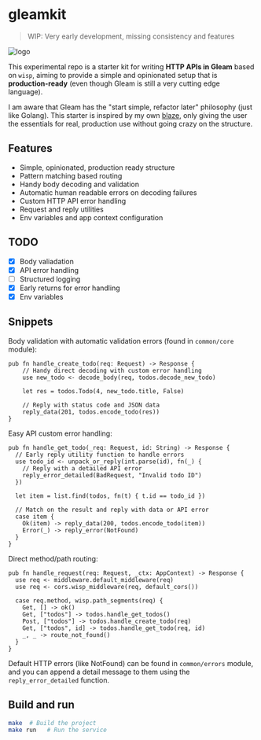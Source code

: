 # gleamkit

> WIP: Very early development, missing consistency and features

![logo](https://github.com/paologaleotti/gleamkit/assets/45665769/233d9ce2-7331-494c-a8d9-345eaeadcf3a)

This experimental repo is a starter kit for writing **HTTP APIs in Gleam** based on `wisp`, 
aiming to provide a simple and opinionated setup that is **production-ready**
(even though Gleam is still a very cutting edge language).

I am aware that Gleam has the "start simple, refactor later" philosophy (just like Golang).
This starter is inspired by my own [blaze](https://github.com/paologaleotti/blaze), 
only giving the user the essentials for real, production use without going crazy on the structure.

## Features

- Simple, opinionated, production ready structure
- Pattern matching based routing
- Handy body decoding and validation
- Automatic human readable errors on decoding failures
- Custom HTTP API error handling
- Request and reply utilities
- Env variables and app context configuration

## TODO

- [x] Body valiadation
- [x] API error handling
- [ ] Structured logging
- [x] Early returns for error handling
- [x] Env variables

## Snippets

Body validation with automatic validation errors (found in `common/core` module):

```gleam
pub fn handle_create_todo(req: Request) -> Response {
    // Handy direct decoding with custom error handling
    use new_todo <- decode_body(req, todos.decode_new_todo)

    let res = todos.Todo(4, new_todo.title, False)

    // Reply with status code and JSON data
    reply_data(201, todos.encode_todo(res))
}
```

Easy API custom error handling:

```gleam
pub fn handle_get_todo(_req: Request, id: String) -> Response {
  // Early reply utility function to handle errors
  use todo_id <- unpack_or_reply(int.parse(id), fn(_) {
    // Reply with a detailed API error
    reply_error_detailed(BadRequest, "Invalid todo ID")
  })

  let item = list.find(todos, fn(t) { t.id == todo_id })

  // Match on the result and reply with data or API error
  case item {
    Ok(item) -> reply_data(200, todos.encode_todo(item))
    Error(_) -> reply_error(NotFound)
  }
}

```

Direct method/path routing:

```gleam
pub fn handle_request(req: Request, _ctx: AppContext) -> Response {
  use req <- middleware.default_middleware(req)
  use req <- cors.wisp_middleware(req, default_cors())

  case req.method, wisp.path_segments(req) {
    Get, [] -> ok()
    Get, ["todos"] -> todos.handle_get_todos()
    Post, ["todos"] -> todos.handle_create_todo(req)
    Get, ["todos", id] -> todos.handle_get_todo(req, id)
    _, _ -> route_not_found()
  }
}
```

Default HTTP errors (like NotFound) can be found in `common/errors` module, and you can append a detail message to them using the `reply_error_detailed`  function.

## Build and run

```sh
make  # Build the project
make run   # Run the service
```

